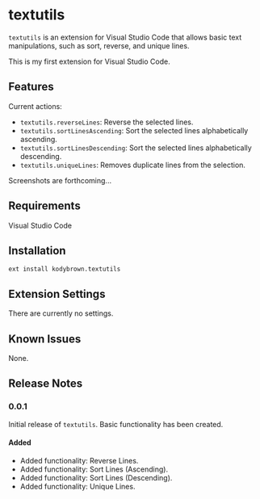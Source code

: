 # textutils

`textutils` is an extension for Visual Studio Code that allows basic text manipulations, such as sort, reverse, and unique lines.

This is my first extension for Visual Studio Code.

## Features

Current actions:

* `textutils.reverseLines`: Reverse the selected lines.
* `textutils.sortLinesAscending`: Sort the selected lines alphabetically ascending.
* `textutils.sortLinesDescending`: Sort the selected lines alphabetically descending.
* `textutils.uniqueLines`: Removes duplicate lines from the selection.

Screenshots are forthcoming...

## Requirements

Visual Studio Code

## Installation

`ext install kodybrown.textutils`

## Extension Settings

There are currently no settings.

## Known Issues

None.

## Release Notes

### 0.0.1

Initial release of `textutils`.
Basic functionality has been created.

#### Added

- Added functionality: Reverse Lines.
- Added functionality: Sort Lines (Ascending).
- Added functionality: Sort Lines (Descending).
- Added functionality: Unique Lines.

[0.0.1]: https://github.com/kodybrown/vscode-textutils/releases/tag/v0.0.1
